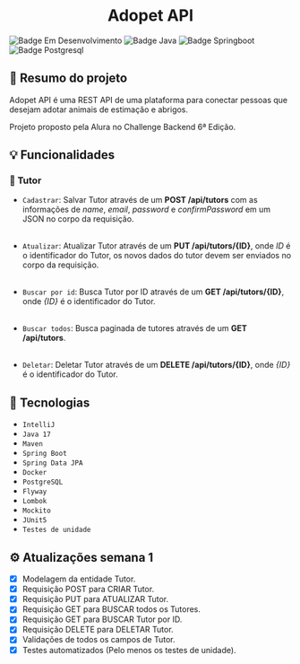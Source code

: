 <h1 align="center"> Adopet API </h1>

![Badge Em Desenvolvimento](https://img.shields.io/static/v1?label=Status&message=Em+Desenvolvimento&color=yellow&style=for-the-badge)
![Badge Java](https://img.shields.io/static/v1?label=Java&message=17&color=orange&style=for-the-badge&logo=java)
![Badge Springboot](https://img.shields.io/static/v1?label=Springboot&message=v3.0.5&color=brightgreen&style=for-the-badge&logo=spring)
![Badge Postgresql](https://img.shields.io/static/v1?label=PostgreSQL&message=v15.2&color=blue&style=for-the-badge&logo=PostgreSQL)

## :book: Resumo do projeto
Adopet API é uma REST API de uma plataforma para conectar pessoas que desejam adotar animais de estimação e abrigos.

Projeto proposto pela Alura no Challenge Backend 6ª Edição.

## :bulb: Funcionalidades

### :bust_in_silhouette: Tutor
- `Cadastrar`: Salvar Tutor através de um **POST /api/tutors** com as informações de *name*, *email*, *password* e *confirmPassword*
em um JSON no corpo da requisição.</br></br>

- `Atualizar`: Atualizar Tutor através de um **PUT /api/tutors/{ID}**, onde *ID* é o identificador do Tutor, 
os novos dados do tutor devem ser enviados no corpo da requisição.</br></br>

- `Buscar por id`: Busca Tutor por ID através de um **GET /api/tutors/{ID}**, onde *{ID}* é o identificador do Tutor.</br></br>

- `Buscar todos`: Busca paginada de tutores através de um **GET /api/tutors**.</br></br>

- `Deletar`: Deletar Tutor através de um **DELETE /api/tutors/{ID}**, onde *{ID}* é o identificador do Tutor.</br>


## :toolbox: Tecnologias

- `IntelliJ`
- `Java 17`
- `Maven`
- `Spring Boot`
- `Spring Data JPA`
- `Docker`
- `PostgreSQL`
- `Flyway`
- `Lombok`
- `Mockito`
- `JUnit5`
- `Testes de unidade`

## :gear: Atualizações semana 1
- [x] Modelagem da entidade Tutor.
- [x] Requisição POST para CRIAR Tutor.
- [x] Requisição PUT para ATUALIZAR Tutor.
- [x] Requisição GET para BUSCAR todos os Tutores.
- [x] Requisição GET para BUSCAR Tutor por ID.
- [x] Requisição DELETE para DELETAR Tutor.
- [x] Validações de todos os campos de Tutor.
- [x] Testes automatizados (Pelo menos os testes de unidade).